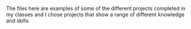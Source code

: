 The files here are examples of some of the different projects completed in my classes and I chose projects that show a range of different knowledge and skills
